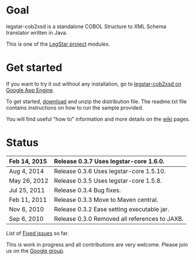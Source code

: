 # Goal #
legstar-cob2xsd is a standalone COBOL Structure to XML Schema translator written in Java.

This is one of the [LegStar project](http://www.legsem.com/legstar) modules.

# Get started #

If you want to try it out without any installation, go to [legstar-cob2xsd on Google App Engine](http://legstar-cob2xsd.appspot.com/).

To get started, [download](https://code.google.com/p/legstar-cob2xsd/wiki/Download) and unzip the distribution file. The readme.txt file contains instructions on how to run the sample provided.

You will find useful "how to" information and more details on the [wiki](http://code.google.com/p/legstar-cob2xsd/w/list) pages.

# Status #

| Feb 14, 2015 | Release 0.3.7 Uses legstar-core 1.6.0.|
|:-------------|:--------------------------------------|
| Aug 4, 2014  | Release 0.3.6 Uses legstar-core 1.5.10.|
| May 26, 2012 | Release 0.3.5 Uses legstar-core 1.5.8.|
| Jul 25, 2011 | Release 0.3.4 Bug fixes.              |
| Feb 11, 2011 | Release 0.3.3 Move to Maven central.  |
| Nov 6, 2010  | Release 0.3.2 Ease setting executable jar.|
| Sep 6, 2010  | Release 0.3.0 Removed all references to JAXB.|


List of [Fixed issues](http://code.google.com/p/legstar-cob2xsd/issues/list?can=1&q=status:Fixed) so far.

This is work in progress and all contributions are very welcome. Please join us on the [Google group](http://groups.google.com/group/legstar-user).
